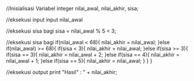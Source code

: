 //Inisialisasi Variabel
integer nilai_awal, nilai_akhir, sisa;

//eksekusi input
input nilai_awal

//eksekusi sisa bagi
sisa = nilai_awal % 5 < 3;

//eksekusi sisa bagi
if(nilai_awal < 68){
nilai_akhir = nilai_awal;
}else if(nilai_awal) >= 68){
if(sisa < 3){
nilai_akhir = nilai_awal;
}else if(sisa >= 3){
if(sisa == 3){
nilai_akhir = nilai_awal + 2;
}else if(sisa == 4){
nilai_akhir = nilai_awal + 1;
}else if(sisa == 5){
nilai_akhir = nilai_awal;
}
}
}

//eksekusi output
print "Hasil" : " + nilai_akhir;
